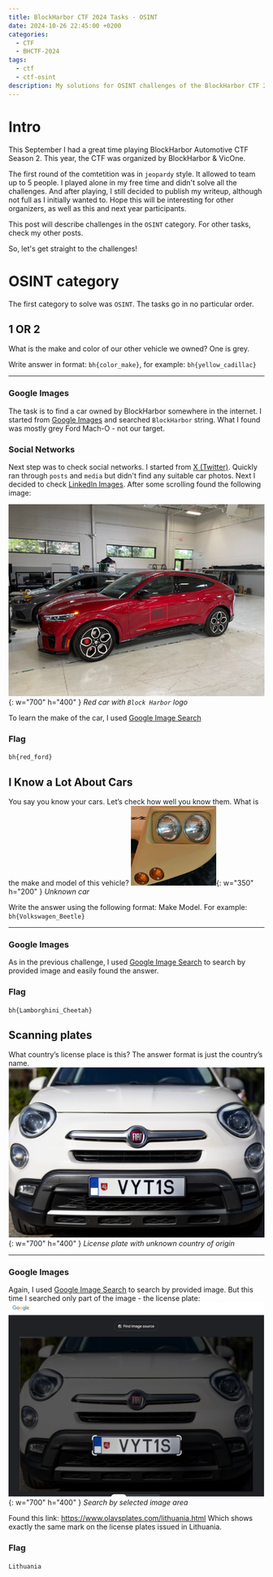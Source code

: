 ```yaml
---
title: BlockHarbor CTF 2024 Tasks - OSINT
date: 2024-10-26 22:45:00 +0200
categories:
  - CTF
  - BHCTF-2024
tags:
  - ctf
  - ctf-osint
description: My solutions for OSINT challenges of the BlockHarbor CTF 2024
---
```


# Intro

This September I had a great time playing BlockHarbor Automotive CTF Season 2. This year, the CTF was organized by 
BlockHarbor & VicOne. 

The first round of the comtetition was in `jeopardy` style. It allowed to team up to 5 people. I played alone in my free
time and didn't solve all the challenges. And after playing, I still decided to publish my writeup, although not full as
I initially wanted to. Hope this will be interesting for other organizers, as well as this and next year participants.

This post will describe challenges in the `OSINT` category. For other tasks, check my other posts.

So, let's get straight to the challenges!

# OSINT category
The first category to solve was  `OSINT`. The tasks go in no particular order.

## 1 OR 2

What is the make and color of our other vehicle we owned? One is grey.

Write answer in format: `bh{color_make}`, for example: `bh{yellow_cadillac}`

---

### Google Images
The task is to find a car owned by BlockHarbor somewhere in the internet. I started from [Google Images](https://images.google.com/) and searched `BlockHarbor` string. What I found was mostly grey Ford Mach-O - not our target. 

### Social Networks
Next step was to check social networks. I started from [X (Twitter)](https://x.com/Block_Harbor). Quickly ran through `posts` and `media` but didn't find any suitable car photos.
Next I decided to check [LinkedIn Images](https://www.linkedin.com/company/block-harbor/posts/?feedView=images). 
After some scrolling found the following image:

![red-car](assets/img/2024-10-05-block_harbor_ctf_2024_osint/1_or_2.png){: w="700" h="400" }
_Red car with `Block Harbor` logo_

To learn the make of the car, I used [Google Image Search](https://images.google.com/)
### Flag
`bh{red_ford}`

## I Know a Lot About Cars
You say you know your cars. Let’s check how well you know them. What is the make and model of this vehicle? 
![car](assets/img/2024-10-05-block_harbor_ctf_2024_osint/iknowcars.png){: w="350" h="200" }
_Unknown car_

Write the answer using the following format: Make Model. For example: `bh{Volkswagen_Beetle}`

---
### Google Images
As in the previous challenge, I used [Google Image Search](https://images.google.com/) to search by provided image and easily found the answer.
### Flag
`bh{Lamborghini_Cheetah}`

## Scanning plates
What country’s license place is this? The answer format is just the country’s name.
![car](assets/img/2024-10-05-block_harbor_ctf_2024_osint/license.plate.png){: w="700" h="400" }
_License plate with unknown country of origin_

---
### Google Images
Again, I used [Google Image Search](https://images.google.com/) to search by provided image. But this time I searched only part of the image - the license plate:
![car](assets/img/2024-10-05-block_harbor_ctf_2024_osint/plate_search.png){: w="700" h="400" }
_Search by selected image area_

Found this link: https://www.olavsplates.com/lithuania.html Which shows exactly the same mark on the license plates issued in Lithuania.
### Flag
`Lithuania`